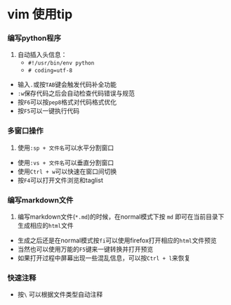 # vim 使用tip


### 编写python程序

1. 自动插入头信息：
    - `#!/usr/bin/env python`
    - `# coding=utf-8`
- 输入`.`或按`TAB`键会触发代码补全功能
- `:w`保存代码之后会自动检查代码错误与规范
- 按`F6`可以按`pep8`格式对代码格式优化
- 按`F5`可以一键执行代码


### 多窗口操作

1. 使用`:sp + 文件名`可以水平分割窗口
- 使用`:vs + 文件名`可以垂直分割窗口
- 使用`Ctrl + w`可以快速在窗口间切换
- 按`F4`可以打开文件浏览和taglist

### 编写markdown文件

1. 编写markdown文件(`*.md`)的时候，在normal模式下按 `md` 即可在当前目录下生成相应的`html`文件
- 生成之后还是在normal模式按`fi`可以使用firefox打开相应的`html`文件预览
- 当然也可以使用万能的`F5`键来一键转换并打开预览
- 如果打开过程中屏幕出现一些混乱信息，可以按`Ctrl + l`来恢复

### 快速注释

- 按` \ ` 可以根据文件类型自动注释
